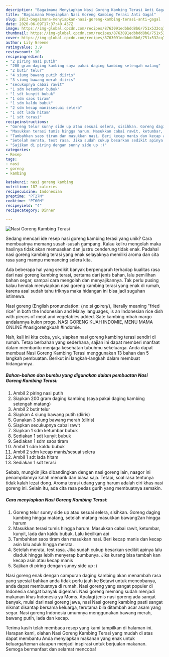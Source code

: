 ```yaml
---
description: "Bagaimana Menyiapkan Nasi Goreng Kambing Terasi Anti Gagal"
title: "Bagaimana Menyiapkan Nasi Goreng Kambing Terasi Anti Gagal"
slug: 2813-bagaimana-menyiapkan-nasi-goreng-kambing-terasi-anti-gagal
date: 2020-06-09T17:37:40.437Z
image: https://img-global.cpcdn.com/recipes/8763091edbbdd8b6/751x532cq70/nasi-goreng-kambing-terasi-foto-resep-utama.jpg
thumbnail: https://img-global.cpcdn.com/recipes/8763091edbbdd8b6/751x532cq70/nasi-goreng-kambing-terasi-foto-resep-utama.jpg
cover: https://img-global.cpcdn.com/recipes/8763091edbbdd8b6/751x532cq70/nasi-goreng-kambing-terasi-foto-resep-utama.jpg
author: Lily Greene
ratingvalue: 3.9
reviewcount: 10
recipeingredient:
- "2 piring nasi putih"
- "200 gram daging kambing saya pakai daging kambing setengah matang"
- "2 butir telur"
- "4 siung bawang putih diiris"
- "3 siung bawang merah diiris"
- "secukupnya cabai rawit"
- "1 sdm ketumbar bubuk"
- "1 sdt kunyit bubuk"
- "1 sdm saos tiram"
- "1 sdm kaldu bubuk"
- "2 sdm kecap manissesuai selera"
- "1 sdt lada hitam"
- "1 sdt terasi"
recipeinstructions:
- "Goreng telur sunny side up atau sesuai selera, sisihkan. Goreng daging kambing hingga matang, setelah matang masukkan bawang2an hingga harum"
- "Masukkan terasi tumis hingga harum. Masukkan cabai rawit, ketumbar, kunyit, lada dan kaldu bubuk. Lalu kecilkan api"
- "Tambahkan saos tiram dan masukkan nasi. Beri kecap manis dan kecap asin lalu aduk hingga merata."
- "Setelah merata, test rasa. Jika sudah cukup besarkan sedikit apinya lalu diaduk hingga lebih menyerap bumbunya. Jika kurang bisa tambah kan kecap asin atau kecap manis"
- "Sajikan di piring dengan sunny side up :)"
categories:
- Resep
tags:
- nasi
- goreng
- kambing

katakunci: nasi goreng kambing 
nutrition: 187 calories
recipecuisine: Indonesian
preptime: "PT27M"
cooktime: "PT60M"
recipeyield: "4"
recipecategory: Dinner

---
```



![Nasi Goreng Kambing Terasi](https://img-global.cpcdn.com/recipes/8763091edbbdd8b6/751x532cq70/nasi-goreng-kambing-terasi-foto-resep-utama.jpg)

Sedang mencari ide resep nasi goreng kambing terasi yang unik? Cara membuatnya memang susah-susah gampang. Kalau keliru mengolah maka hasilnya tidak akan memuaskan dan justru cenderung tidak enak. Padahal nasi goreng kambing terasi yang enak selayaknya memiliki aroma dan cita rasa yang mampu memancing selera kita.

Ada beberapa hal yang sedikit banyak berpengaruh terhadap kualitas rasa dari nasi goreng kambing terasi, pertama dari jenis bahan, lalu pemilihan bahan segar, sampai cara mengolah dan menyajikannya. Tak perlu pusing kalau hendak menyiapkan nasi goreng kambing terasi yang enak di rumah, karena asal sudah tahu triknya maka hidangan ini bisa jadi suguhan istimewa.

Nasi goreng (English pronunciation: /ˌnɑːsi ɡɒˈrɛŋ/), literally meaning &#34;fried rice&#34; in both the Indonesian and Malay languages, is an Indonesian rice dish with pieces of meat and vegetables added. Sate kambing mbah margo andalannya kulon progo. NASI GORENG KUAH INDOMIE, MENU MAMA ONLINE #nasigorengkuah #indomie.


Nah, kali ini kita coba, yuk, siapkan nasi goreng kambing terasi sendiri di rumah. Tetap berbahan yang sederhana, sajian ini dapat memberi manfaat dalam membantu menjaga kesehatan tubuhmu sekeluarga. Anda dapat membuat Nasi Goreng Kambing Terasi menggunakan 13 bahan dan 5 langkah pembuatan. Berikut ini langkah-langkah dalam membuat hidangannya.

<!--inarticleads1-->

##### Bahan-bahan dan bumbu yang digunakan dalam pembuatan Nasi Goreng Kambing Terasi:

1. Ambil 2 piring nasi putih
1. Siapkan 200 gram daging kambing (saya pakai daging kambing setengah matang)
1. Ambil 2 butir telur
1. Siapkan 4 siung bawang putih (diiris)
1. Gunakan 3 siung bawang merah (diiris)
1. Siapkan secukupnya cabai rawit
1. Siapkan 1 sdm ketumbar bubuk
1. Sediakan 1 sdt kunyit bubuk
1. Sediakan 1 sdm saos tiram
1. Ambil 1 sdm kaldu bubuk
1. Ambil 2 sdm kecap manis/sesuai selera
1. Ambil 1 sdt lada hitam
1. Sediakan 1 sdt terasi


Sebab, mungkin jika dibandingkan dengan nasi goreng lain, nasgor ini penampilannya kalah menarik dan biasa saja. Tetapi, soal rasa tentunya tidak kalah lezat dong. Aroma terasi udang yang harum adalah ciri khas nasi goreng ini. Selain itu, ada cita rasa pedas gurih yang membuatnya semakin. 

<!--inarticleads2-->

##### Cara menyiapkan Nasi Goreng Kambing Terasi:

1. Goreng telur sunny side up atau sesuai selera, sisihkan. Goreng daging kambing hingga matang, setelah matang masukkan bawang2an hingga harum
1. Masukkan terasi tumis hingga harum. Masukkan cabai rawit, ketumbar, kunyit, lada dan kaldu bubuk. Lalu kecilkan api
1. Tambahkan saos tiram dan masukkan nasi. Beri kecap manis dan kecap asin lalu aduk hingga merata.
1. Setelah merata, test rasa. Jika sudah cukup besarkan sedikit apinya lalu diaduk hingga lebih menyerap bumbunya. Jika kurang bisa tambah kan kecap asin atau kecap manis
1. Sajikan di piring dengan sunny side up :)


Nasi goreng enak dengan campuran daging kambing akan menambah rasa yang spesial bahkan anda tidak perlu jauh ke Betawi untuk mencobanya, anda dapat membuatnya di rumah. Nasi goreng yang sangat populer di Indonesia sangat banyak digemari. Nasi goreng memang sudah menjadi makanan khas Indonesia ya Moms. Apalagi jenis nasi goreng ada sangat banyak, mulai dari nasi goreng jawa, nasi Nasi goreng kambing pasti sangat nikmat disantap bersama keluarga, terutama bila ditambah acar asam yang segar. Nasi goreng Indonesia umumnya menggunakan bawang merah, bawang putih, lada dan kecap. 

Terima kasih telah membaca resep yang kami tampilkan di halaman ini. Harapan kami, olahan Nasi Goreng Kambing Terasi yang mudah di atas dapat membantu Anda menyiapkan makanan yang enak untuk keluarga/teman ataupun menjadi inspirasi untuk berjualan makanan. Semoga bermanfaat dan selamat mencoba!
